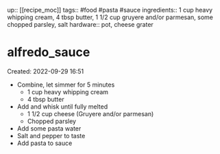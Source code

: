 up:: [[recipe_moc]]
tags:: #food #pasta #sauce
ingredients:: 1 cup heavy whipping cream, 4 tbsp butter, 1 1/2 cup gruyere and/or parmesan, some chopped parsley, salt
hardware:: pot, cheese grater

# alfredo_sauce

Created: 2022-09-29 16:51

- Combine, let simmer for 5 minutes
	- 1 cup heavy whipping cream
	- 4 tbsp butter
- Add and whisk until fully melted
	- 1 1/2 cup cheese (Gruyere and/or parmesan)
	- Chopped parsley
- Add some pasta water
- Salt and pepper to taste
- Add pasta to sauce
